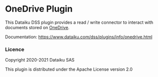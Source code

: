 # OneDrive Plugin

This Dataiku DSS plugin provides a read / write connector to interact with documents stored on [OneDrive](https://onedrive.live.com/about).

Documentation: https://www.dataiku.com/dss/plugins/info/onedrive.html

### Licence

Copyright 2020-2021 Dataiku SAS

This plugin is distributed under the Apache License version 2.0